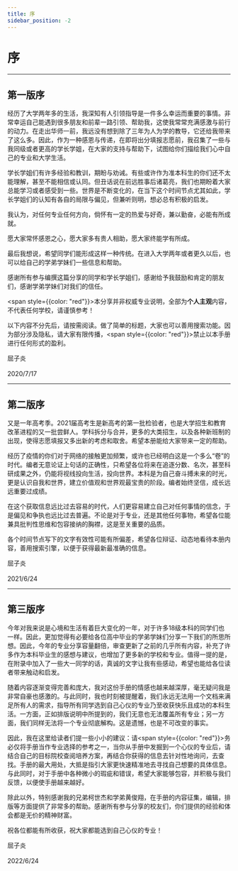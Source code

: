 ```yaml
---
title: 序
sidebar_position: -2
---
```

# 序
---

## 第一版序

经历了大学两年多的生活，我深知有人引领指导是一件多么幸运而重要的事情。非常幸运自己能遇到很多朋友和前辈一路引领、帮助我，这使我常常充满感激与前行的动力。在走出华师一前，我远没有想到除了三年为人为学的教导，它还给我带来了这么多。因此，作为一种感恩与传递，在即将出分填报志愿前，我召集了一些与我同级或者更高的学长学姐，在大家的支持与帮助下，试图给你们描绘我们心中自己的专业和大学生活。

学长学姐们有许多经验和教训，期盼与劝诫。有些或许作为准本科生的你们还不太能理解，甚至不能相信或认同。但丑话说在前远胜事后诸葛亮，我们也期盼着大家总能学习或者感受到一些。世界是不断变化的，在当下这个时间节点尤其如此，学长学姐们的认知有各自的局限与偏见，但兼听则明，想必总有积极的启发。

我认为，对任何专业任何方向，倘怀有一定的热爱与好奇，兼以勤奋，必能有所成就。

愿大家常怀感恩之心，愿大家多有贵人相助，愿大家终能学有所成。

最后我想说，希望同学们能形成这样一种传统。在进入大学两年或者更久以后，也可以给自己的学弟学妹们一些信息和帮助。

感谢所有参与编撰这篇分享的同学和学长学姐们，感谢给予我鼓励和肯定的朋友们，感谢学弟学妹们对我们的信任。

<span style={{color: "red"}}>本分享并非权威专业说明，全部为**个人主观**内容，不代表任何学校，请谨慎参考！</span>

以下内容不分先后，请按需阅读。做了简单的标题，大家也可以善用搜索功能。因为部分涉及隐私，请大家有限传播，<span style={{color: "red"}}>禁止以本手册进行任何形式的盈利。</span>

屈子炎<br></br>
2020/7/17

---
## 第二版序

又是一年高考季。2021届高考生是新高考的第一批检验者，也是大学招生和教育改革进程的又一批尝鲜人。学科拆分与合并，更多的大类招生，以及各种新班制的出现，使得志愿填报又多出新的考虑和取舍。希望本册能给大家带来一定的帮助。

经历了疫情的你们对于网络的接触更加频繁，或许也已经明白这是一个多么“卷”的时代。编者无意论证上句话的正确性，只希望各位将来在追逐分数、名次，甚至科研成果之外，仍能将视线投向生活，投向世界。本科是为自己奋斗搏未来的时光，更是认识自我和世界，建立价值观和世界观最宝贵的阶段。编者始终坚信，成长远远重要过成绩。

在这个获取信息远比过去容易的时代，人们更容易建立自己对任何事情的信念，于是偏见和争执也远比过去普遍。不论是对于专业，还是其他任何事物，希望各位能兼具批判性思维和包容接纳的胸襟，这是至关重要的品质。

各个时间节点写下的文字有效性可能有所偏差，希望各位辩证、动态地看待本册内容，善用搜索引擎，以便于获得最新最准确的信息。

屈子炎<br></br>
2021/6/24

---
## 第三版序

今年对我来说是心境和生活有着巨大变化的一年，对于许多18级本科的同学们也一样。因此，更加觉得有必要给各位高中毕业的学弟学妹们分享一下我们的所思所想。因此，今年的专业分享容量翻倍，审查更新了之前的几乎所有内容，补充了许多作为本科毕业生的感想与建议，也增加了更多新的学校和专业。值得一提的是，在附录中加入了一些大一同学的话，真诚的文字让我有些感动，希望也能给各位读者带来触动和启发。

随着内容逐渐变得完善和庞大，我对这份手册的情感也越来越深厚，毫无疑问我是非常自豪也感激的。与此同时，我也时刻被提醒着，我们永远无法用一个文档来满足所有人的需求，指导所有同学选到自己心仪的专业乃至收获快乐且成功的本科生活。一方面，正如排版说明中所提到的，我们无意也无法覆盖所有专业；另一方面，我们同样无法将一个专业彻底解构。这是遗憾，也是不可改变的事实。

因此，我在这里给读者们提一些小小的建议：请<span style={{color: "red"}}>务必</span>仅将手册当作专业选择的参考之一，当你从手册中发掘到一个心仪的专业后，请结合自己的目标院校查阅培养方案，再结合你获得的信息去针对性地询问，去查找。手册的最大用处，大抵是指引大家更快速精准地去寻找自己想要的具体信息。与此同时，对于手册中各种微小的瑕疵和错误，希望大家能够包容，并积极与我们反馈，以便使手册越来越好。

除此以外，特别感谢我的兄弟柯世杰和学弟黄俊翔，在手册的内容征集，编辑，排版等方面提供了非常多的帮助。感谢所有参与分享的校友们，你们提供的经验和体会都是无价的精神财富。

祝各位都能有所收获，祝大家都能选到自己心仪的专业！

屈子炎<br></br>
2022/6/24